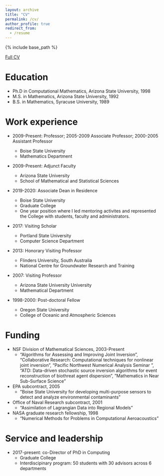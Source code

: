 ```yaml
---
layout: archive
title: "CV"
permalink: /cv/
author_profile: true
redirect_from:
  - /resume
---
```


{% include base_path %}

[Full CV](https://jodimead.github.io/files/vita20.pdf)

Education
======
* Ph.D in Computational Mathematics, Arizona State University, 1998
* M.S. in Mathematics, Arizona State University, 1992
* B.S. in Mathematics, Syracuse University, 1989

Work experience
======
* 2009-Present: Professor; 2005-2009 Associate Professor; 2000-2005 Assistant Professor
  * Boise State University
  * Mathematics Department

* 2009-Present: Adjunct Faculty
  * Arizona State University 
  * School of Mathematical and Statistical Sciences

* 2019-2020: Associate Dean in Residence
  * Boise State University
  * Graduate College
  * One year position where I led mentoring activites and represented the College with students, faculty and administrators.
  
* 2017: Visiting Scholar
  * Portland State University
  * Computer Science Department
    
 * 2013: Honorary Visiting Professor
    * Flinders University, South Australia
    * National Centre for Groundwater Research and Training

  * 2007: Visiting Professor
    * Arizona State University University
    * Mathematical Department
    
 * 1998-2000: Post-doctoral Fellow
    * Oregon State University 
    * College of Oceanic and Atmospheric Sciences


Funding
======
* NSF Division of Mathematical Sciences, 2003-Present
  * “Algorithms for Assessing and Improving Joint Inversion”, “Collaborative Research: Computational techniques for nonlinear joint inversion”, “Pacific Northwest Numerical Analysis Seminar ”, “ATD: Data-driven stochastic source inversion algorithms for event reconstruction of biothreat agent dispersion”, ”Mathematics in Near Sub-Surface Science”
* EPA subcontract, 2005
  * ”Boise State University for developing multi-purpose sensors to detect and analyze environmental contaminants”
* Office of Naval Research subcontract, 2001
  * “Assimilation of Lagrangian Data into Regional Models”
* NASA graduate research fellowship, 1998
  * “Numerical Methods for Problems in Computational Aeroacoustics”
  
Service and leadership
======
* 2017-present: co-Director of PhD in Computing
  * Graduate College
  * Interdiscipinary program: 50 students with 30 advisors across 6 departments
